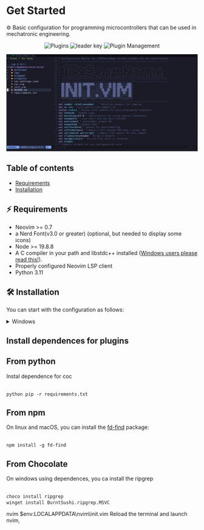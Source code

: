 # Get Started

:gear: Basic configuration for programming microcontrollers that can be used in mechatronic engineering.

<p align="center">
<img alt="Plugins" src="https://img.shields.io/badge/Plugins%20install-19-green?style=cuadrado&logo=vim&logoColor=blue" />
<img alt="leader key" src="https://img.shields.io/badge/leader%20key-%2C-green?style=square&logo=vim&logoColor=blue"> 
<img alt="Plugin Management" src="https://img.shields.io/badge/Plugin%20Management-Vim%20Plug-green?style=cuadrado&logo=vim&logoColor=blue">
</p>

![Editor Style](img/appearence-workspace-nvim.png)

## Table of contents

- [Requirements](#⚡️-requirements)
- [Installation](#installation)

## ⚡️ Requirements

- Neovim >= 0.7
- a Nerd Font(v3.0 or greater) (optional, but needed to display some icons)
- Node >= 19.8.8
- A C compiler in your path and libstdc++ installed ([Windows users please read this!](https://github.com/nvim-treesitter/nvim-treesitter/wiki/Windows-support)).
- Properly configured Neovim LSP client
- Python 3.11

## 🛠️ Installation

You can start with the configuration as follows:

<details>
<summary>Windows</summary>
  Install configuration with <a href="https://github.com/PowerShell/PowerShell" target="_blank" rel="noopener noreferrer">Poweshell</a>

1.  In the terminal,

    ```
    git clone https://github.com/IlReSenzaNome/nvim.git $env:LOCALAPPDATA\nvim
    ```

2.  Reload the terminal and launch nvim,

    ```
    nvim $env:LOCALAPPDATA\nvim\init.vim
    ```

3.  Use the following command in nvim :PlugInstall,

4.  Install additional dependencies for configuration,

    <details>
    <summary>Dependencies</summary>

    ```
    python pip -r requirements.txt
    ```

    On linux and macOs, you can install the [fd-find](https://npm.im/fd-find) package:

    ```
    npm install -g fd-find
    ```

    On windows using dependencies, you ca install the ripgrep

    ```
    winget install BurntSushi.ripgrep.MSVC
    ```

    </details>

</details>

## Install dependences for plugins

## From python

Instal dependence for coc

```

python pip -r requirements.txt

```

## From npm

On linux and macOS, you can install the [fd-find](https://npm.im/fd-find) package:

```

npm install -g fd-find

```

## From Chocolate

On windows using dependences, you ca install the ripgrep

```

choco install ripgrep
winget install BurntSushi.ripgrep.MSVC

```

nvim $env:LOCALAPPDATA\nvim\init.vim
Reload the terminal and launch nvim,

```

```
